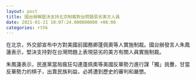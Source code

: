 ```yaml
---
layout: post
title: 國台辦稱堅決支持北京制裁對台問題惡劣美方人員
date: 2021-01-21 10:07:24.000000000 +08:00
categories: rthk
---
```


在北京，外交部宣布中方對美國前國務卿蓬佩奧等人實施制裁。國台辦發言人朱鳳蓮表示，堅決支持對在台灣問題上表現惡劣的美方有關人員實施制裁。

朱鳳蓮表示，民進黨當局瘋狂勾連蓬佩奧等美國反華勢力進行謀「獨」挑釁，甘當反華勢力的棋子，出賣民族利益，必將遭到歷史的審判和嚴懲。
